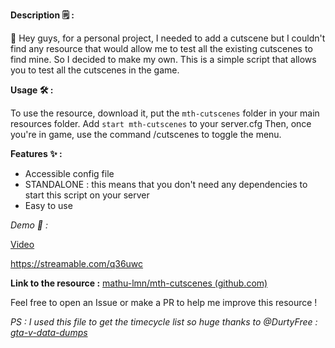 **Description :spiral_notepad:  :** 

:wave:  Hey guys, for a personal project, I needed to add a cutscene but I couldn't find any resource that would allow me to test all the existing cutscenes to find mine. So I decided to make my own. This is a simple script that allows you to test all the cutscenes in the game.

**Usage :hammer_and_wrench: :**

To use the resource, download it, put the `mth-cutscenes` folder in your main resources folder.
Add `start mth-cutscenes` to your server.cfg
Then, once you're in game, use the command /cutscenes to toggle the menu.

**Features :sparkles: :**
* Accessible config file
* STANDALONE : this means that you don't need any dependencies to start this script on your server
* Easy to use


*Demo :eyes:  :*

[Video](https://streamable.com/q36uwc)

https://streamable.com/q36uwc

**Link to the resource :** [mathu-lmn/mth-cutscenes (github.com)](https://github.com/Mathu-lmn/mth-cutscenes)

Feel free to open an Issue or make a PR to help me improve this resource !

*PS : I used this file to get the timecycle list so huge thanks to @DurtyFree : [gta-v-data-dumps](https://github.com/DurtyFree/gta-v-data-dumps)*
